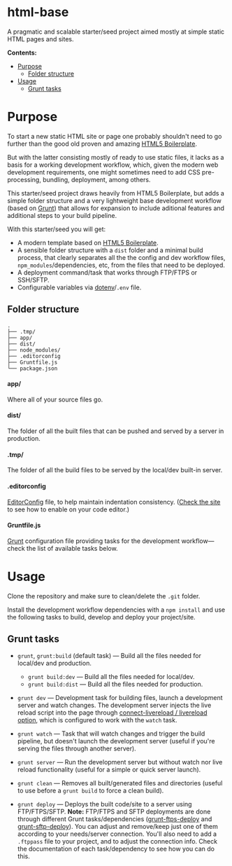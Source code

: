 # html-base

A pragmatic and scalable starter/seed project aimed mostly at simple static HTML pages and sites.

**Contents:**

- [Purpose](#purpose)
  * [Folder structure](#folder-structure)
- [Usage](#usage)
  * [Grunt tasks](#grunt-tasks)

# Purpose

To start a new static HTML site or page one probably shouldn't need to go further than the good old proven and amazing [HTML5 Boilerplate](https://html5boilerplate.com).

But with the latter consisting mostly of ready to use static files, it lacks as a basis for a working development workflow, which, given the modern web development requirements, one might sometimes need to add CSS pre-processing, bundling, deployment, among others.

This starter/seed project draws heavily from HTML5 Boilerplate, but adds a simple folder structure and a very lightweight base development workflow (based on [Grunt](https://gruntjs.com)) that allows for expansion to include aditional features and additional steps to your build pipeline.

With this starter/seed you will get:

- A modern template based on [HTML5 Boilerplate](https://html5boilerplate.com).
- A sensible folder structure with a `dist` folder and a minimal build process, that clearly separates all the the config and dev workflow files, `npm_modules`/dependencies, etc, from the files that need to be deployed.
- A deployment command/task that works through FTP/FTPS or SSH/SFTP.
- Configurable variables via [dotenv](https://github.com/motdotla/dotenv)/`.env` file.

## Folder structure

```
.
├── .tmp/
├── app/
├── dist/
├── node_modules/
├── .editorconfig
├── Gruntfile.js
└── package.json
```

#### app/

Where all of your source files go.

#### dist/

The folder of all the built files that can be pushed and served by a server in production.

#### .tmp/

The folder of all the build files to be served by the local/dev built-in server.

#### .editorconfig

[EditorConfig](https://editorconfig.org) file, to help maintain indentation consistency. ([Check the site](https://editorconfig.org/#download) to see how to enable on your code editor.)

#### Gruntfile.js

[Grunt](https://gruntjs.com/) configuration file providing tasks for the development workflow—check the list of available tasks below.

# Usage

Clone the repository and make sure to clean/delete the `.git` folder.

Install the development workflow dependencies with a `npm install` and use the following tasks to build, develop and deploy your project/site.

## Grunt tasks

- `grunt`, `grunt:build` (default task) — Build all the files needed for local/dev and production.
  - `grunt build:dev` — Build all the files needed for local/dev.
  - `grunt build:dist` — Build all the files needed for production.

- `grunt dev` — Development task for building files, launch a development server and watch changes. The development server injects the live reload script into the page through [connect-livereload / livereload option](https://github.com/gruntjs/grunt-contrib-connect#livereload), which is configured to work with the `watch` task.

- `grunt watch` — Task that will watch changes and trigger the build pipeline, but doesn't launch the development server (useful if you're serving the files through another server).

- `grunt server` — Run the development server but without watch nor live reload functionality (useful for a simple or quick server launch).

- `grunt clean` — Removes all built/generated files and directories (useful to use before a `grunt build` to force a clean build).

- `grunt deploy` — Deploys the built code/site to a server using FTP/FTPS/SFTP. **Note:** FTP/FTPS and SFTP deployments are done through different Grunt tasks/dependencies ([grunt-ftps-deploy](https://github.com/dYb/grunt-ftps-deploy) and [grunt-sftp-deploy](https://github.com/thrashr888/grunt-sftp-deploy)). You can adjust and remove/keep just one of them according to your needs/server connection. You'll also need to add a `.ftppass` file to your project, and to adjust the connection info. Check the documentation of each task/dependency to see how you can do this.
